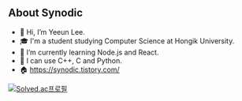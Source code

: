 ## About Synodic

- 👋 Hi, I’m Yeeun Lee.  
- 🎓 I'm a student studying Computer Science at Hongik University.   
- 🌱 I’m currently learning Node.js and React.  
- 💪 I can use C++, C and Python.
- 🏠 https://synodic.tistory.com/


[![Solved.ac프로필](http://mazassumnida.wtf/api/v2/generate_badge?boj=akinakamori)](https://solved.ac/akinakamori)
